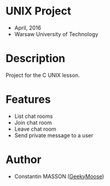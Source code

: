 # UNIX Project
- April, 2016
- Warsaw University of Technology


# Description
Project for the C UNIX lesson.


# Features
- List chat rooms
- Join chat room
- Leave chat room
- Send private message to a user


# Author
- Constantin MASSON ([GeekyMoose](https://github.com/GeekyMoose))
